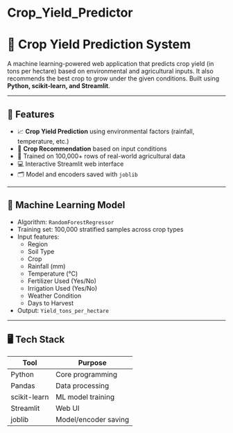 # Crop_Yield_Predictor
# 🌾 Crop Yield Prediction System

A machine learning-powered web application that predicts crop yield (in tons per hectare) based on environmental and agricultural inputs. It also recommends the best crop to grow under the given conditions. Built using **Python, scikit-learn, and Streamlit**.

---

## 🚀 Features

- 📈 **Crop Yield Prediction** using environmental factors (rainfall, temperature, etc.)
- 🌱 **Crop Recommendation** based on input conditions
- 🧠 Trained on 100,000+ rows of real-world agricultural data
- 💻 Interactive Streamlit web interface
- 🗂️ Model and encoders saved with `joblib`

---

## 🧠 Machine Learning Model

- Algorithm: `RandomForestRegressor`
- Training set: 100,000 stratified samples across crop types
- Input features:
  - Region
  - Soil Type
  - Crop
  - Rainfall (mm)
  - Temperature (°C)
  - Fertilizer Used (Yes/No)
  - Irrigation Used (Yes/No)
  - Weather Condition
  - Days to Harvest
- Output: `Yield_tons_per_hectare`

---

## 🖥️ Tech Stack

| Tool       | Purpose                  |
|------------|--------------------------|
| Python     | Core programming         |
| Pandas     | Data processing          |
| scikit-learn | ML model training      |
| Streamlit  | Web UI                   |
| joblib     | Model/encoder saving     |


